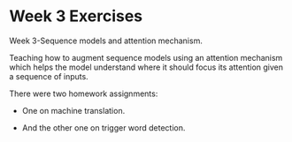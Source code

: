 # Week 3 Exercises

Week 3-Sequence models and attention mechanism.

Teaching how to augment sequence models using an attention mechanism which helps the model understand where it should focus its attention given a sequence of inputs.

There were two homework assignments: 

* One on machine translation.

* And the other one on trigger word detection.